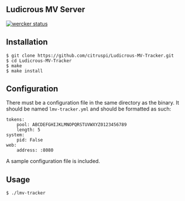 ## Ludicrous MV Server

[![wercker status](https://app.wercker.com/status/f86323ec0e58822770ce55241591999c/s/master "wercker status")](https://app.wercker.com/project/bykey/f86323ec0e58822770ce55241591999c)

## Installation

    $ git clone https://github.com/citruspi/Ludicrous-MV-Tracker.git
    $ cd Ludicrous-MV-Tracker
    $ make
    $ make install

## Configuration

There must be a configuration file in the same directory as the binary. It should be named `lmv-tracker.yml` and should be formatted as such:

```
tokens:
    pool: ABCDEFGHIJKLMNOPQRSTUVWXYZ0123456789
    length: 5
system:
    pid: False
web:
    address: :8080
```

A sample configuration file is included.

## Usage

    $ ./lmv-tracker
